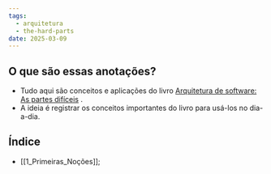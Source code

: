 ```yaml
---
tags:
  - arquitetura
  - the-hard-parts
date: 2025-03-09
---
```

## O que são essas anotações?

- Tudo aqui são conceitos e aplicações do livro [Arquitetura de software: As partes difíceis](https://www.amazon.com.br/Arquitetura-Software-Trade-off-Arquiteturas-Distribu%C3%ADdas/dp/8550819840) .
- A ideia é registrar os conceitos importantes do livro para usá-los no dia-a-dia.

## Índice

- [[1_Primeiras_Noções]];
